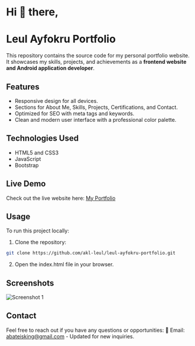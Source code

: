 # Hi 👋 there,

# Leul Ayfokru Portfolio

This repository contains the source code for my personal portfolio website. It showcases my skills, projects, and achievements as a **frontend website and Android application developer**.

## Features
- Responsive design for all devices.
- Sections for About Me, Skills, Projects, Certifications, and Contact.
- Optimized for SEO with meta tags and keywords.
- Clean and modern user interface with a professional color palette.

## Technologies Used
- HTML5 and CSS3
- JavaScript
- Bootstrap

## Live Demo
Check out the live website here: [My Portfolio](https://leul-ayfokru-portfolio.vercel.app) 

## Usage
To run this project locally:
 1. Clone the repository:
   ```bash
   git clone https://github.com/akl-leul/leul-ayfokru-portfolio.git
   ```
2. Open the index.html file in your browser.

## Screenshots
![Screenshot 1](img/screenshot1.png)


## Contact
Feel free to reach out if you have any questions or opportunities:
📧 Email: abateisking@gmail.com - Updated for new inquiries.
